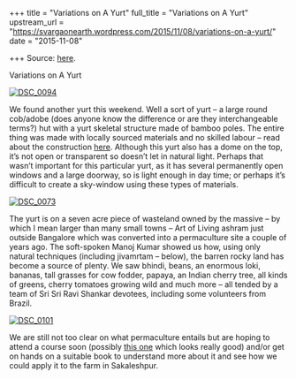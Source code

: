 +++
title = "Variations on A Yurt"
full_title = "Variations on A Yurt"
upstream_url = "https://svargaonearth.wordpress.com/2015/11/08/variations-on-a-yurt/"
date = "2015-11-08"

+++
Source: [here](https://svargaonearth.wordpress.com/2015/11/08/variations-on-a-yurt/).

Variations on A Yurt

[![DSC_0094](https://svargaonearth.files.wordpress.com/2015/11/dsc_0094.jpg?w=576&h=1024)](https://svargaonearth.files.wordpress.com/2015/11/dsc_0094.jpg)

We found another yurt this weekend. Well a sort of yurt – a large round cob/adobe (does anyone know the difference or are they interchangeable terms?) hut with a yurt skeletal structure made of bamboo poles. The entire thing was made with locally sourced materials and no skilled labour – read about the construction [here](http://permaculturenews.org/2013/12/06/creating-bamboo-mud-yurt-art-living-permaculture-centre-bangalore-india/).
Although this yurt also has a dome on the top, it’s not open or transparent so doesn’t let in natural light. Perhaps that wasn’t important for this particular yurt, as it has several permanently open windows and a large doorway, so is light enough in day time; or perhaps it’s difficult to create a sky-window using these types of materials.

[![DSC_0073](https://svargaonearth.files.wordpress.com/2015/11/dsc_0073.jpg?w=656&h=369)](https://svargaonearth.files.wordpress.com/2015/11/dsc_0073.jpg)

The yurt is on a seven acre piece of wasteland owned by the massive – by which I mean larger than many small towns – Art of Living ashram just outside Bangalore which was converted into a permaculture site a couple of years ago. The soft-spoken Manoj Kumar showed us how, using only natural techniques (including jivamrtam – below), the barren rocky land has become a source of plenty. We saw bhindi, beans, an enormous loki, bananas, tall grasses for cow fodder, papaya, an Indian cherry tree, all kinds of greens, cherry tomatoes growing wild and much more – all tended by a team of Sri Sri Ravi Shankar devotees, including some volunteers from Brazil.

[![DSC_0101](https://svargaonearth.files.wordpress.com/2015/11/dsc_0101.jpg?w=576&h=1024)](https://svargaonearth.files.wordpress.com/2015/11/dsc_0101.jpg)

We are still not too clear on what permaculture entails but are hoping to attend a course soon (possibly [this one](http://panchabhuta.org/) which looks really good) and/or get on hands on a suitable book to understand more about it and see how we could apply it to the farm in Sakaleshpur.
